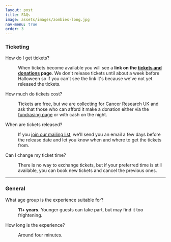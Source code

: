 ```yaml
---
layout: post
title: FAQs
image: assets/images/zombies-long.jpg
nav-menu: true
order: 3
---
```

### Ticketing
<dl>
	<dt>How do I get tickets?</dt>
	<dd>
		<p>
            When tickets become available you will see a <b>link on
            the <a href="tickets-and-donations.html">tickets and donations</a> page</b>. We
            don't release tickets until about a week before Halloween so if you can't see
            the link it's because we've not yet released the tickets.
        </p>
	</dd>
	<dt>How much do tickets cost?</dt>
	<dd>
		<p>
            Tickets are free, but we are collecting for Cancer Research UK and ask that
            those who can afford it make a donation either via the
            <a href="{{ site.donations-url }}">fundrasing page</a> or with cash
            on the night.
        </p>
	</dd>
	<dt>When are tickets released?</dt>
	<dd>
		<p>
            If you <a href="/mailing-list.html">join our mailing list</a>, we'll send you an email a few days before the
            release date and let you know when and where to get the tickets from.
        </p>
	</dd>
	<dt>Can I change my ticket time?</dt>
	<dd>
		<p>
            There is no way to exchange tickets, but if your preferred time is still
            available, you can book new tickets and cancel the previous ones.
        </p>
	</dd>
</dl>

<hr/>

### General
<dl>
	<dt>What age group is the experience suitable for?</dt>
	<dd>
		<p>
            <b>11+ years</b>. Younger guests can take part, but may find it too frightening.
        </p>
	</dd>
	<dt>How long is the experience?</dt>
	<dd>
		<p>
            Around four minutes.
        </p>
	</dd>
</dl>


